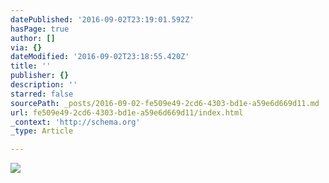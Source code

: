 ```yaml
---
datePublished: '2016-09-02T23:19:01.592Z'
hasPage: true
author: []
via: {}
dateModified: '2016-09-02T23:18:55.420Z'
title: ''
publisher: {}
description: ''
starred: false
sourcePath: _posts/2016-09-02-fe509e49-2cd6-4303-bd1e-a59e6d669d11.md
url: fe509e49-2cd6-4303-bd1e-a59e6d669d11/index.html
_context: 'http://schema.org'
_type: Article

---
```

![](https://the-grid-user-content.s3-us-west-2.amazonaws.com/8b690b9b-c2e2-4380-b010-6517959f59e2.png)